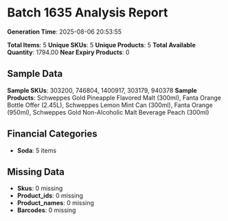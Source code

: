 # Batch 1635 Analysis Report

**Generation Time**: 2025-08-06 20:53:55

**Total Items**: 5
**Unique SKUs**: 5
**Unique Products**: 5
**Total Available Quantity**: 1794.00
**Near Expiry Products**: 0

## Sample Data
**Sample SKUs**: 303200, 746804, 1400917, 303179, 940378
**Sample Products**: Schweppes Gold Pineapple Flavored Malt (300ml), Fanta Orange Bottle Offer (2.45L), Schweppes Lemon Mint Can (300ml), Fanta Orange (950ml), Schweppes Gold Non-Alcoholic Malt Beverage Peach (300ml)

## Financial Categories
- **Soda**: 5 items

## Missing Data
- **Skus**: 0 missing
- **Product_ids**: 0 missing
- **Product_names**: 0 missing
- **Barcodes**: 0 missing
